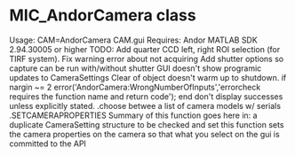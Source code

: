 # MIC_AndorCamera class
Usage:
CAM=AndorCamera
CAM.gui
Requires:
Andor MATLAB SDK 2.94.30005 or higher
TODO:
Add quarter CCD left, right ROI selection (for TIRF system).
Fix warning error about not acquiring
Add shutter options so capture can be run with/without shutter
GUI doesn't show programic updates to CameraSettings
Clear of object doesn't warm up to shutdown.
if nargin ~= 2
error('AndorCamera:WrongNumberOfInputs','errorcheck requires the function name and return code');
end
don't display successes unless explicitly stated.
.choose betwee a list of camera models w/ serials
.SETCAMERAPROPERTIES Summary of this function goes here
in: a duplicate CameraSetting structure to be checked and set
this function sets the camera properties on the camera so that what you
select on the gui is committed to the API

